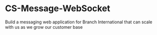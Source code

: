 # CS-Message-WebSocket
Build a  messaging web application for Branch International that can scale with us as we grow our customer base
